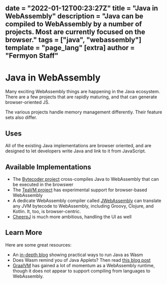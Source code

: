 date = "2022-01-12T00:23:27Z"
title = "Java in WebAssembly"
description = "Java can be compiled to WebAssembly by a number of projects. Most are currently focused on the browser."
tags = ["java", "webassembly"]
template = "page_lang"
[extra]
author = "Fermyon Staff"
---
# Java in WebAssembly

Many exciting WebAssembly things are happening in the Java ecosystem.
There are a few projects that are rapidly maturing, and that can generate browser-oriented JS.

The various projects handle memory management differently.
Their feature sets also differ.

## Uses

All of the existing Java implementations are browser oriented, and are designed to let developers write Java and link to it from JavaScript.

## Available Implementations


- The [Bytecoder project](https://mirkosertic.github.io/Bytecoder/) cross-compiles Java to WebAssembly that can be executed in the browswer
- The [TeaVM project](https://teavm.org/) has experimental support for browser-based WebAssembly
- A dedicate WebAssembly compiler called [JWebAssembly](https://github.com/i-net-software/JWebAssembly) can translate any JVM bytecode to WebAssembly, including Groovy, Clojure, and Kotlin. It, too, is browser-centric.
- [CheerpJ](https://leaningtech.com/cheerpj/) is much more ambitious, handling the UI as well

## Learn More

Here are some great resources:

- An [in-depth blog](http://blog.dmitryalexandrov.net/webassembly-for-java-developers/) showing practical ways to run Java as Wasm
- Does Wasm remind you of Java Applets? Then read [this blog post](https://steveklabnik.com/writing/is-webassembly-the-return-of-java-applets-flash)
- [GraalVM](https://www.graalvm.org/reference-manual/wasm/) has gained a lot of momentum as a WebAssembly runtime, though it does not appear to support compiling from languages to WebAssembly.